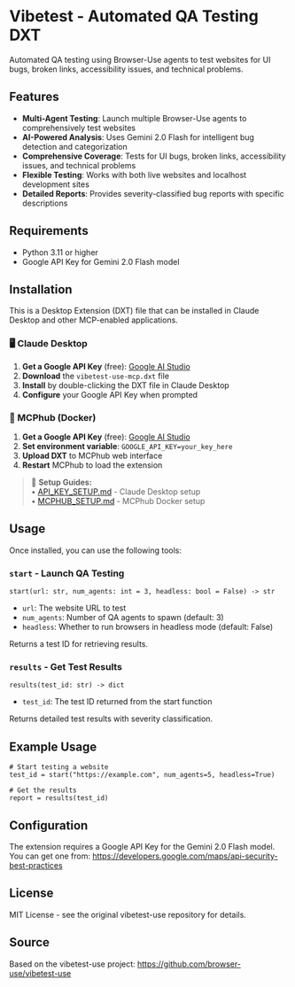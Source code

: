 # Vibetest - Automated QA Testing DXT

Automated QA testing using Browser-Use agents to test websites for UI bugs, broken links, accessibility issues, and technical problems.

## Features

- **Multi-Agent Testing**: Launch multiple Browser-Use agents to comprehensively test websites
- **AI-Powered Analysis**: Uses Gemini 2.0 Flash for intelligent bug detection and categorization
- **Comprehensive Coverage**: Tests for UI bugs, broken links, accessibility issues, and technical problems
- **Flexible Testing**: Works with both live websites and localhost development sites
- **Detailed Reports**: Provides severity-classified bug reports with specific descriptions

## Requirements

- Python 3.11 or higher
- Google API Key for Gemini 2.0 Flash model

## Installation

This is a Desktop Extension (DXT) file that can be installed in Claude Desktop and other MCP-enabled applications.

### 🖥️ Claude Desktop
1. **Get a Google API Key** (free): [Google AI Studio](https://aistudio.google.com/app/apikey)
2. **Download** the `vibetest-use-mcp.dxt` file
3. **Install** by double-clicking the DXT file in Claude Desktop
4. **Configure** your Google API Key when prompted

### 🐳 MCPhub (Docker)
1. **Get a Google API Key** (free): [Google AI Studio](https://aistudio.google.com/app/apikey)
2. **Set environment variable**: `GOOGLE_API_KEY=your_key_here`
3. **Upload DXT** to MCPhub web interface
4. **Restart** MCPhub to load the extension

> 🔑 **Setup Guides:**  
> • [API_KEY_SETUP.md](API_KEY_SETUP.md) - Claude Desktop setup  
> • [MCPHUB_SETUP.md](MCPHUB_SETUP.md) - MCPhub Docker setup

## Usage

Once installed, you can use the following tools:

### `start` - Launch QA Testing
```
start(url: str, num_agents: int = 3, headless: bool = False) -> str
```
- `url`: The website URL to test
- `num_agents`: Number of QA agents to spawn (default: 3)
- `headless`: Whether to run browsers in headless mode (default: False)

Returns a test ID for retrieving results.

### `results` - Get Test Results
```
results(test_id: str) -> dict
```
- `test_id`: The test ID returned from the start function

Returns detailed test results with severity classification.

## Example Usage

```
# Start testing a website
test_id = start("https://example.com", num_agents=5, headless=True)

# Get the results
report = results(test_id)
```

## Configuration

The extension requires a Google API Key for the Gemini 2.0 Flash model. You can get one from:
https://developers.google.com/maps/api-security-best-practices

## License

MIT License - see the original vibetest-use repository for details.

## Source

Based on the vibetest-use project: https://github.com/browser-use/vibetest-use
